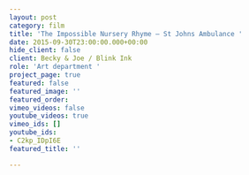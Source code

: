 ```yaml
---
layout: post
category: film
title: 'The Impossible Nursery Rhyme — St Johns Ambulance '
date: 2015-09-30T23:00:00.000+00:00
hide_client: false
client: Becky & Joe / Blink Ink
role: 'Art department '
project_page: true
featured: false
featured_image: ''
featured_order: 
vimeo_videos: false
youtube_videos: true
vimeo_ids: []
youtube_ids:
- C2kp_IDpI6E
featured_title: ''

---
```

